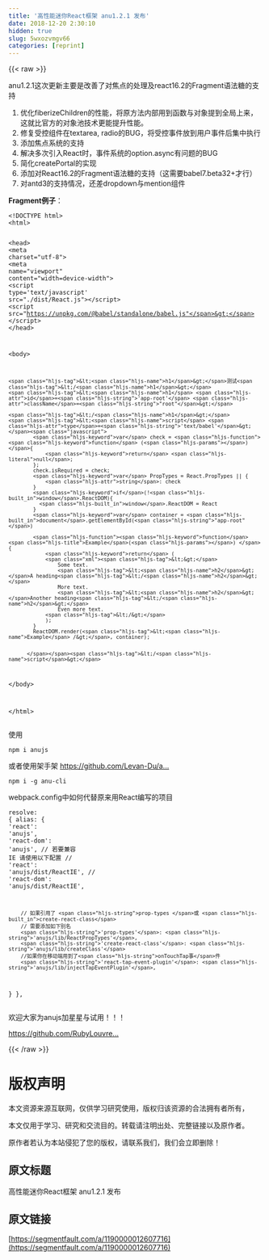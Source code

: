 ```yaml
---
title: '高性能迷你React框架 anu1.2.1 发布' 
date: 2018-12-20 2:30:10
hidden: true
slug: 5wxozvmgv66
categories: [reprint]
---
```


{{< raw >}}

                    
<p>anu1.2.1这次更新主要是改善了对焦点的处理及react16.2的Fragment语法糖的支持</p>
<ol>
<li>优化fiberizeChildren的性能，将原方法内部用到函数与对象提到全局上来，这就比官方的对象池技术更能提升性能。</li>
<li>修复受控组件在textarea, radio的BUG，将受控事件放到用户事件后集中执行</li>
<li>添加焦点系统的支持</li>
<li>解决多次引入React时，事件系统的option.async有问题的BUG</li>
<li>简化createPortal的实现</li>
<li>添加对React16.2的Fragment语法糖的支持（这需要babel7.beta32+才行）</li>
<li>对antd3的支持情况，还差dropdown与mention组件</li>
</ol>
<p><strong>Fragment例子</strong>：</p>
<div class="widget-codetool" style="display:none;">
      <div class="widget-codetool--inner">
      <span class="selectCode code-tool" data-toggle="tooltip" data-placement="top" title="" data-original-title="全选"></span>
      <span type="button" class="copyCode code-tool" data-toggle="tooltip" data-placement="top" data-clipboard-text="<!DOCTYPE html>
<html>

<head>
    <meta charset=&quot;utf-8&quot;>
    <meta name=&quot;viewport&quot; content=&quot;width=device-width&quot;>
    <script type='text/javascript' src=&quot;./dist/React.js&quot;></script>
    <script src=&quot;https://unpkg.com/@babel/standalone/babel.js&quot;></script>
</head>

<body>

    <h1>测试</h1>
    <h1 id='app-root' className=&quot;root&quot;>

    </h1>
    <script type='text/babel'>
            var check = function () {
                return null;
            };
            check.isRequired = check;
            var PropTypes = React.PropTypes || {
                string: check
            }
            if(!window.ReactDOM){
              window.ReactDOM = React
            }
            var container = document.getElementById(&quot;app-root&quot;)
  
            function Example() {
                return (
                <>
                    Some text.
                    <h2>A heading</h2>
                    More text.
                    <h2>Another heading</h2>
                    Even more text.
                </>
                );
            }
            ReactDOM.render(<Example />, container);

 
          </script>

</body>

</html>" title="" data-original-title="复制"></span>
      <span type="button" class="saveToNote code-tool" data-toggle="tooltip" data-placement="top" title="" data-original-title="放进笔记"></span>
      </div>
      </div><pre class="xml hljs"><code class="html"><span class="hljs-meta">&lt;!DOCTYPE html&gt;</span>
<span class="hljs-tag">&lt;<span class="hljs-name">html</span>&gt;</span>

<span class="hljs-tag">&lt;<span class="hljs-name">head</span>&gt;</span>
    <span class="hljs-tag">&lt;<span class="hljs-name">meta</span> <span class="hljs-attr">charset</span>=<span class="hljs-string">"utf-8"</span>&gt;</span>
    <span class="hljs-tag">&lt;<span class="hljs-name">meta</span> <span class="hljs-attr">name</span>=<span class="hljs-string">"viewport"</span> <span class="hljs-attr">content</span>=<span class="hljs-string">"width=device-width"</span>&gt;</span>
    <span class="hljs-tag">&lt;<span class="hljs-name">script</span> <span class="hljs-attr">type</span>=<span class="hljs-string">'text/javascript'</span> <span class="hljs-attr">src</span>=<span class="hljs-string">"./dist/React.js"</span>&gt;</span><span class="undefined"></span><span class="hljs-tag">&lt;/<span class="hljs-name">script</span>&gt;</span>
    <span class="hljs-tag">&lt;<span class="hljs-name">script</span> <span class="hljs-attr">src</span>=<span class="hljs-string">"https://unpkg.com/@babel/standalone/babel.js"</span>&gt;</span><span class="undefined"></span><span class="hljs-tag">&lt;/<span class="hljs-name">script</span>&gt;</span>
<span class="hljs-tag">&lt;/<span class="hljs-name">head</span>&gt;</span>

<span class="hljs-tag">&lt;<span class="hljs-name">body</span>&gt;</span>

    <span class="hljs-tag">&lt;<span class="hljs-name">h1</span>&gt;</span>测试<span class="hljs-tag">&lt;/<span class="hljs-name">h1</span>&gt;</span>
    <span class="hljs-tag">&lt;<span class="hljs-name">h1</span> <span class="hljs-attr">id</span>=<span class="hljs-string">'app-root'</span> <span class="hljs-attr">className</span>=<span class="hljs-string">"root"</span>&gt;</span>

    <span class="hljs-tag">&lt;/<span class="hljs-name">h1</span>&gt;</span>
    <span class="hljs-tag">&lt;<span class="hljs-name">script</span> <span class="hljs-attr">type</span>=<span class="hljs-string">'text/babel'</span>&gt;</span><span class="javascript">
            <span class="hljs-keyword">var</span> check = <span class="hljs-function"><span class="hljs-keyword">function</span> (<span class="hljs-params"></span>) </span>{
                <span class="hljs-keyword">return</span> <span class="hljs-literal">null</span>;
            };
            check.isRequired = check;
            <span class="hljs-keyword">var</span> PropTypes = React.PropTypes || {
                <span class="hljs-attr">string</span>: check
            }
            <span class="hljs-keyword">if</span>(!<span class="hljs-built_in">window</span>.ReactDOM){
              <span class="hljs-built_in">window</span>.ReactDOM = React
            }
            <span class="hljs-keyword">var</span> container = <span class="hljs-built_in">document</span>.getElementById(<span class="hljs-string">"app-root"</span>)
  
            <span class="hljs-function"><span class="hljs-keyword">function</span> <span class="hljs-title">Example</span>(<span class="hljs-params"></span>) </span>{
                <span class="hljs-keyword">return</span> (
                <span class="xml"><span class="hljs-tag">&lt;&gt;</span>
                    Some text.
                    <span class="hljs-tag">&lt;<span class="hljs-name">h2</span>&gt;</span>A heading<span class="hljs-tag">&lt;/<span class="hljs-name">h2</span>&gt;</span>
                    More text.
                    <span class="hljs-tag">&lt;<span class="hljs-name">h2</span>&gt;</span>Another heading<span class="hljs-tag">&lt;/<span class="hljs-name">h2</span>&gt;</span>
                    Even more text.
                <span class="hljs-tag">&lt;/&gt;</span>
                );
            }
            ReactDOM.render(<span class="hljs-tag">&lt;<span class="hljs-name">Example</span> /&gt;</span>, container);

 
          </span></span><span class="hljs-tag">&lt;/<span class="hljs-name">script</span>&gt;</span>

<span class="hljs-tag">&lt;/<span class="hljs-name">body</span>&gt;</span>

<span class="hljs-tag">&lt;/<span class="hljs-name">html</span>&gt;</span></code></pre>
<p>使用</p>
<div class="widget-codetool" style="display:none;">
      <div class="widget-codetool--inner">
      <span class="selectCode code-tool" data-toggle="tooltip" data-placement="top" title="" data-original-title="全选"></span>
      <span type="button" class="copyCode code-tool" data-toggle="tooltip" data-placement="top" data-clipboard-text="npm i anujs" title="" data-original-title="复制"></span>
      <span type="button" class="saveToNote code-tool" data-toggle="tooltip" data-placement="top" title="" data-original-title="放进笔记"></span>
      </div>
      </div><pre class="hljs stylus"><code style="word-break: break-word; white-space: initial;">npm <span class="hljs-selector-tag">i</span> anujs</code></pre>
<p>或者使用架手架 <a href="https://github.com/Levan-Du/anu-cli" rel="nofollow noreferrer" target="_blank">https://github.com/Levan-Du/a...</a></p>
<div class="widget-codetool" style="display:none;">
      <div class="widget-codetool--inner">
      <span class="selectCode code-tool" data-toggle="tooltip" data-placement="top" title="" data-original-title="全选"></span>
      <span type="button" class="copyCode code-tool" data-toggle="tooltip" data-placement="top" data-clipboard-text="npm i -g anu-cli" title="" data-original-title="复制"></span>
      <span type="button" class="saveToNote code-tool" data-toggle="tooltip" data-placement="top" title="" data-original-title="放进笔记"></span>
      </div>
      </div><pre class="hljs stylus"><code style="word-break: break-word; white-space: initial;">npm <span class="hljs-selector-tag">i</span> -g anu-cli</code></pre>
<p>webpack.config中如何代替原来用React编写的项目</p>
<div class="widget-codetool" style="display:none;">
      <div class="widget-codetool--inner">
      <span class="selectCode code-tool" data-toggle="tooltip" data-placement="top" title="" data-original-title="全选"></span>
      <span type="button" class="copyCode code-tool" data-toggle="tooltip" data-placement="top" data-clipboard-text="resolve: {
   alias: {
      'react': 'anujs',
      'react-dom': 'anujs',
        // 若要兼容 IE 请使用以下配置
        // 'react': 'anujs/dist/ReactIE',
        // 'react-dom': 'anujs/dist/ReactIE',
    
        // 如果引用了 prop-types 或 create-react-class
        // 需要添加如下别名
        'prop-types': 'anujs/lib/ReactPropTypes',
        'create-react-class': 'anujs/lib/createClass'
        //如果你在移动端用到了onTouchTap事件
        'react-tap-event-plugin': 'anujs/lib/injectTapEventPlugin',  
   }
}," title="" data-original-title="复制"></span>
      <span type="button" class="saveToNote code-tool" data-toggle="tooltip" data-placement="top" title="" data-original-title="放进笔记"></span>
      </div>
      </div><pre class="hljs dsconfig"><code><span class="hljs-string">resolve:</span> {
   <span class="hljs-string">alias:</span> {
      <span class="hljs-string">'react'</span>: <span class="hljs-string">'anujs'</span>,
      <span class="hljs-string">'react-dom'</span>: <span class="hljs-string">'anujs'</span>,
        // 若要兼容 <span class="hljs-string">IE </span>请使用以下配置
        // <span class="hljs-string">'react'</span>: <span class="hljs-string">'anujs/dist/ReactIE'</span>,
        // <span class="hljs-string">'react-dom'</span>: <span class="hljs-string">'anujs/dist/ReactIE'</span>,
    
        // 如果引用了 <span class="hljs-string">prop-types </span>或 <span class="hljs-built_in">create-react-class</span>
        // 需要添加如下别名
        <span class="hljs-string">'prop-types'</span>: <span class="hljs-string">'anujs/lib/ReactPropTypes'</span>,
        <span class="hljs-string">'create-react-class'</span>: <span class="hljs-string">'anujs/lib/createClass'</span>
        //如果你在移动端用到了<span class="hljs-string">onTouchTap事</span>件
        <span class="hljs-string">'react-tap-event-plugin'</span>: <span class="hljs-string">'anujs/lib/injectTapEventPlugin'</span>,  
   }
},</code></pre>
<p>欢迎大家为anujs加星星与试用！！！</p>
<p><a href="https://github.com/RubyLouvre/anu" rel="nofollow noreferrer" target="_blank">https://github.com/RubyLouvre...</a></p>

                
{{< /raw >}}

# 版权声明
本文资源来源互联网，仅供学习研究使用，版权归该资源的合法拥有者所有，

本文仅用于学习、研究和交流目的。转载请注明出处、完整链接以及原作者。

原作者若认为本站侵犯了您的版权，请联系我们，我们会立即删除！

## 原文标题
高性能迷你React框架 anu1.2.1 发布

## 原文链接
[https://segmentfault.com/a/1190000012607716](https://segmentfault.com/a/1190000012607716)

